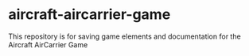 # aircraft-aircarrier-game
This repository is for saving game elements and documentation for the Aircraft AirCarrier Game
